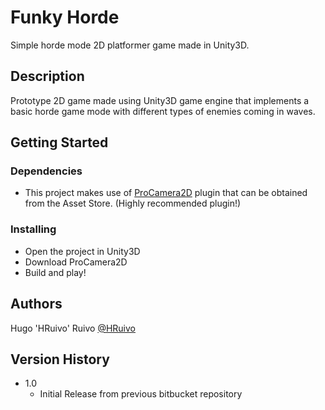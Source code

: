 # Funky Horde

Simple horde mode 2D platformer game made in Unity3D.

## Description

Prototype 2D game made using Unity3D game engine that implements a basic horde game mode with different types of enemies coming in waves.

## Getting Started

### Dependencies

* This project makes use of [ProCamera2D](https://assetstore.unity.com/packages/tools/camera/pro-camera-2d-the-definitive-2d-2-5d-unity-camera-plugin-42095) plugin that can be obtained from the Asset Store. (Highly recommended plugin!)

### Installing

* Open the project in Unity3D
* Download ProCamera2D
* Build and play!

## Authors

Hugo 'HRuivo' Ruivo
[@HRuivo](https://github.com/HRuivo)

## Version History

* 1.0
    * Initial Release from previous bitbucket repository
